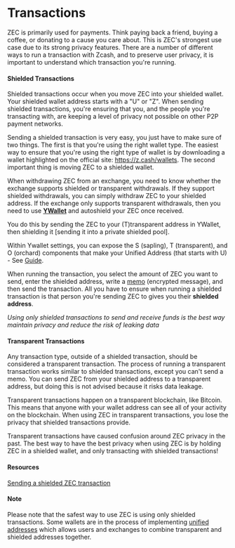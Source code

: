 # Transactions

ZEC is primarily used for payments. Think paying back a friend, buying a coffee, or donating to a cause you care about. This is ZEC's strongest use case due to its strong privacy features. There are a number of different ways to run a transaction with Zcash, and to preserve user privacy, it is important to understand which transaction you're running.

#### Shielded Transactions

Shielded transactions occur when you move ZEC into your shielded wallet. Your shielded wallet address starts with a "U" or "Z". When sending shielded transactions, you're ensuring that you, and the people you're transacting with, are keeping a level of privacy not possible on other P2P payment networks.

Sending a shielded transaction is very easy, you just have to make sure of two things. The first is that you're using the right wallet type. The easiest way to ensure that you're using the right type of wallet is by downloading a wallet highlighted on the official site: https://z.cash/wallets. The second important thing is moving ZEC to a shielded wallet.

When withdrawing ZEC from an exchange, you need to know whether the exchange supports shielded or transparent withdrawals. If they support shielded withdrawals, you can simply withdraw ZEC to your shielded address. If the exchange only supports transparent withdrawals, then you need to use **[YWallet](https://ywallet.app)** and autoshield your ZEC once received. 

You do this by sending the ZEC to your (T)transparent address in YWallet, then shielding it [sending it into a private shielded pool]. 

Within Ywallet settings, you can expose the S (sapling), T (transparent), and O (orchard) components that make your Unified Address (that starts with U) - See [Guide](https://zechub.notion.site/Visualizing-Zcash-Addresses-27c0bcc423fa48f68374a0d6c317213b).

When running the transaction, you select the amount of ZEC you want to send, enter the shielded address, write a [memo](https://zechub.notion.site/Memos-6e7a6d0e02ed48acbbc715a7f35a4719) (encrypted message), and then send the transaction. All you have to ensure when running a shielded transaction is that person you're sending ZEC to gives you their **shielded address**.

*Using only shielded transactions to send and receive funds is the best way maintain privacy and reduce the risk of leaking data*

#### Transparent Transactions

Any transaction type, outside of a shielded transaction, should be considered a transparent transaction. The process of running a transparent transaction works similar to shielded transactions, except you can't send a memo. You can send ZEC from your shielded address to a transparent address, but doing this is not advised because it risks data leakage.

Transparent transactions happen on a transparent blockchain, like Bitcoin. This means that anyone with your wallet address can see all of your activity on the blockchain. When using ZEC in transparent transactions, you lose the privacy that shielded transactions provide.

Transparent transactions have caused confusion around ZEC privacy in the past. The best way to have the best privacy when using ZEC is by holding ZEC in a shielded wallet, and only transacting with shielded transactions!

#### Resources

[Sending a shielded ZEC transaction](https://www.youtube.com/watch?v=9WJSMxag2IQ)

#### Note

Please note that the safest way to use ZEC is using only shielded transactions. Some wallets are in the process of implementing [unified addresses](https://electriccoin.co/blog/unified-addresses-in-zcash-explained/#:~:text=The%20unified%20address%20(UA)%20is,within%20the%20broader%20Zcash%20ecosystem.) which allows users and exchanges to combine transparent and shielded addresses together. 
